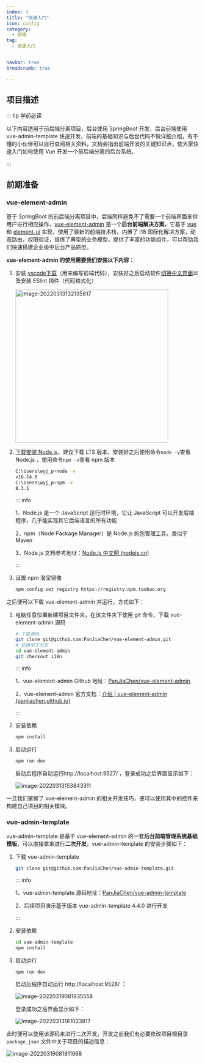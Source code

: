 ```yaml
---
index: 3
title: "快速入门"
icon: config
category:
  - 前端
tag:
  - 快速入门


navbar: true
breadcrumb: true

---
```


## 项目描述

::: tip 学前必读

以下内容适用于前后端分离项目，后台使用 SpringBoot 开发，后台前端使用 vue-admin-template 快速开发，前端的基础知识与后台代码不做详细介绍，有不懂的小伙伴可以自行查阅相关资料，文档会指出前端开发的关键知识点，使大家快速入门如何使用 Vue 开发一个前后端分离的后台系统。

:::

## 前期准备

### vue-element-admin

基于 SpringBoot 的前后端分离项目中，后端同样避免不了需要一个前端界面来供用户进行相应操作，[vue-element-admin](http://panjiachen.github.io/vue-element-admin) 是一个**后台前端解决方案**，它基于 [vue](https://cn.vuejs.org/v2/guide/#Vue-js-%E6%98%AF%E4%BB%80%E4%B9%88) 和 [element-ui](https://element.eleme.cn/#/zh-CN) 实现，使用了最新的前端技术栈，内置了 i18 国际化解决方案，动态路由，权限验证，提炼了典型的业务模型，提供了丰富的功能组件，可以帮助我们快速搭建企业级中后台产品原型。

**vue-element-admin 的使用需要我们安装以下内容**：

1. 安装 [vscode下载](https://code.visualstudio.com/)（用来编写前端代码），安装好之后启动软件[切换中文界面](https://segmentfault.com/a/1190000022474382)以及安装 ESlint 插件（代码格式化）

   <img src="https://cdn.jsdelivr.net/gh/CodingLifeV/images//docs/202203131321967.png" alt="image-20220313132135817" width="400" />

2. [下载安装 Node.js](https://nodejs.org/en/download/)，建议下载 LTS 版本，安装好之后使用命令`node -v`查看 Node.js ，使用命令`npm -v`查看 npm 版本

   ```bash
   C:\Users\wyj_p>node -v
   v16.14.0
   C:\Users\wyj_p>npm -v
   8.3.1
   ```

   ::: info

   1、Node.js 是一个 JavaScript 运行时环境，它让 JavaScript 可以开发后端程序，几乎能实现其它后端语言的所有功能

   2、npm（Node Package Manager）是 Node.js 的包管理工具，类似于 Maven

   3、Node.js 文档参考地址：[Node.js 中文网 (nodejs.cn)](http://nodejs.cn/)

   :::

3. 设置 npm 淘宝镜像

   ```bash
   npm config set registry https://registry.npm.taobao.org
   ```

之后便可以下载 vue-element-admin 并运行，方式如下：

1. 电脑任意位置新建项目文件夹，在该文件夹下使用 git 命令，下载 vue-element-admin 源码

   ```bash
   # 下载源码
   git clone git@github.com:PanJiaChen/vue-element-admin.git
   # 切换中文分支
   cd vue-element-admin
   git checkout i18n
   ```

   ::: info

   1、vue-element-admin Github 地址：[PanJiaChen/vue-element-admin](https://github.com/PanJiaChen/vue-element-admin)

   2、vue-element-admin 官方文档：[介绍 | vue-element-admin (panjiachen.github.io)](https://panjiachen.github.io/vue-element-admin-site/zh/guide/)

   :::

2. 安装依赖

   ```bash
   npm install
   ```

3. 启动运行

   ```bash
   npm run dev
   ```

   启动后程序自动运行http://localhost:9527/ ，登录成功之后界面显示如下：

   ![image-20220313153843311](https://cdn.jsdelivr.net/gh/CodingLifeV/images//docs/202203131545821.png)

一旦我们掌握了 vue-element-admin 的相关开发技巧，便可以使用其中的控件来构建自己项目的相关模块。

### vue-admin-template

vue-admin-template 是基于 vue-element-admin 的一套**后台前端管理系统基础模板**，可以直接拿来进行**二次开发**，vue-admin-template 的安装步骤如下：

1. 下载 vue-admin-template

   ```bash
   git clone git@github.com:PanJiaChen/vue-admin-template.git
   ```

   ::: info

   1、vue-admin-template 源码地址：[PanJiaChen/vue-admin-template](https://github.com/PanJiaChen/vue-admin-template)

   2、后续项目演示基于版本 vue-admin-template 4.4.0 进行开发 

   :::

2. 安装依赖

   ```bash
   cd vue-admin-template
   npm install
   ```

3. 启动运行

   ```bash
   npm run dev
   ```

   启动后程序自动运行 http://localhost:9528/ ：

   ![image-20220319081935558](https://cdn.jsdelivr.net/gh/CodingLifeV/images//docs/202203190819678.png)
   
   登录成功之后界面显示如下：
   
   ![image-20220313161023817](https://cdn.jsdelivr.net/gh/CodingLifeV/images//docs/202203131610978.png)

此时便可以使用该源码来进行二次开发，开发之前我们有必要修改项目根目录 `package.json` 文件中关于项目的描述信息：

![image-20220319081811968](https://cdn.jsdelivr.net/gh/CodingLifeV/images//docs/202203190818127.png)

